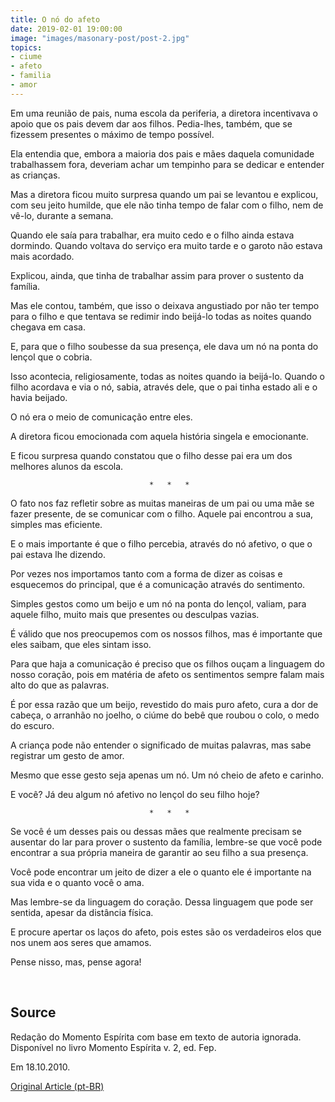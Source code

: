 ```yaml
---
title: O nó do afeto
date: 2019-02-01 19:00:00
image: "images/masonary-post/post-2.jpg"
topics: 
- ciume
- afeto
- familia
- amor
---
```


Em uma reunião de pais, numa escola da periferia, a diretora incentivava o
apoio que os pais devem dar aos filhos. Pedia-lhes, também, que se fizessem
presentes o máximo de tempo possível.

Ela entendia que, embora a maioria dos pais e mães daquela comunidade
trabalhassem fora, deveriam achar um tempinho para se dedicar e entender as
crianças.

Mas a diretora ficou muito surpresa quando um pai se levantou e explicou, com
seu jeito humilde, que ele não tinha tempo de falar com o filho, nem de vê-lo,
durante a semana.

Quando ele saía para trabalhar, era muito cedo e o filho ainda estava dormindo.
Quando voltava do serviço era muito tarde e o garoto não estava mais acordado.

Explicou, ainda, que tinha de trabalhar assim para prover o sustento da
família.

Mas ele contou, também, que isso o deixava angustiado por não ter tempo para o
filho e que tentava se redimir indo beijá-lo todas as noites quando chegava em
casa.

E, para que o filho soubesse da sua presença, ele dava um nó na ponta do lençol
que o cobria.

Isso acontecia, religiosamente, todas as noites quando ia beijá-lo. Quando o
filho acordava e via o nó, sabia, através dele, que o pai tinha estado ali e o
havia beijado.

O nó era o meio de comunicação entre eles.

A diretora ficou emocionada com aquela história singela e emocionante.

E ficou surpresa quando constatou que o filho desse pai era um dos melhores
alunos da escola.

                                   *   *   *

O fato nos faz refletir sobre as muitas maneiras de um pai ou uma mãe se fazer
presente, de se comunicar com o filho. Aquele pai encontrou a sua, simples mas
eficiente.

E o mais importante é que o filho percebia, através do nó afetivo, o que o pai
estava lhe dizendo.

Por vezes nos importamos tanto com a forma de dizer as coisas e esquecemos do
principal, que é a comunicação através do sentimento.

Simples gestos como um beijo e um nó na ponta do lençol, valiam, para aquele
filho, muito mais que presentes ou desculpas vazias.

É válido que nos preocupemos com os nossos filhos, mas é importante que eles
saibam, que eles sintam isso.

Para que haja a comunicação é preciso que os filhos ouçam a linguagem do nosso
coração, pois em matéria de afeto os sentimentos sempre falam mais alto do que
as palavras.

É por essa razão que um beijo, revestido do mais puro afeto, cura a dor de
cabeça, o arranhão no joelho, o ciúme do bebê que roubou o colo, o medo do
escuro.

A criança pode não entender o significado de muitas palavras, mas sabe
registrar um gesto de amor.

Mesmo que esse gesto seja apenas um nó. Um nó cheio de afeto e carinho.

E você? Já deu algum nó afetivo no lençol do seu filho hoje?

                                   *   *   *

Se você é um desses pais ou dessas mães que realmente precisam se ausentar do
lar para prover o sustento da família, lembre-se que você pode encontrar a sua
própria maneira de garantir ao seu filho a sua presença.

Você pode encontrar um jeito de dizer a ele o quanto ele é importante na sua
vida e o quanto você o ama.

Mas lembre-se da linguagem do coração. Dessa linguagem que pode ser sentida,
apesar da distância física.

E procure apertar os laços do afeto, pois estes são os verdadeiros elos que nos
unem aos seres que amamos.

Pense nisso, mas, pense agora!

 

## Source
Redação do Momento Espírita com base em texto de autoria ignorada.
Disponível no livro Momento Espírita v. 2, ed. Fep.

Em 18.10.2010.


[Original Article (pt-BR)](http://momento.com.br/pt/ler_texto.php?id=422)
